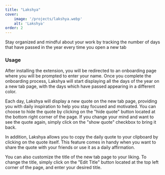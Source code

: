 ```yaml
---
title: "Lakshya"
cover:
    image: '/projects/lakshya.webp'
    alt: 'Lakshya'
order: 2
---
```


Stay organized and mindful about your work by tracking the number of days that have passed in the year every time you open a new tab


### Usage

After installing the extension, you will be redirected to an onboarding page where you will be prompted to enter your name. Once you complete the onboarding process, Lakshya will start displaying all the days of the year on a new tab page, with the days which have passed appearing in a different color.
&nbsp;

Each day, Lakshya will display a new quote on the new tab page, providing you with daily inspiration to help you stay focused and motivated. You can choose to hide the quote by clicking on the "hide quote" button located at the bottom right corner of the page. If you change your mind and want to see the quote again, simply click on the "show quote" checkbox to bring it back.
&nbsp;

In addition, Lakshya allows you to copy the daily quote to your clipboard by clicking on the quote itself. This feature comes in handy when you want to share the quote with your friends or use it as a daily affirmation.
&nbsp;

You can also customize the title of the new tab page to your liking. To change the title, simply click on the "Edit Title" button located at the top left corner of the page, and enter your desired title.
&nbsp;
